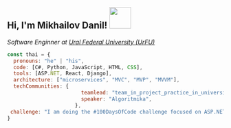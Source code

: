 <h2> Hi, I'm Mikhailov Danil! <img src="https://media.giphy.com/media/mGcNjsfWAjY5AEZNw6/giphy.gif" width="50"></h2>

<p><em>Software Enginner at <a href="https://urfu.ru">Ural Federal University (UrFU)</a>
</em></p>

```javascript
const thai = {
  pronouns: "he" | "his",
  code: [C#, Python, JavaScript, HTML, CSS],
  tools: [ASP.NET, React, Django],
  architecture: ["microservices", "MVC", "MVP", "MVVM"],
  techCommunities: {
                        teamlead: "team_in_project_practice_in_university",
                        speaker: "Algoritmika",
                      },
 challenge: "I am doing the #100DaysOfCode challenge focused on ASP.NET, algorithms and architecture"
}
```

